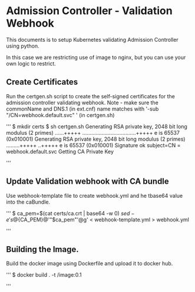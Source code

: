 # Admission Controller - Validation Webhook

This documents is to setup Kubernetes validating Admission Controller using python.

In this case we are restricting use of image to nginx, but you can use your own logic to restrict.
 
## Create Certificates

Run the certgen.sh script to create the self-signed certificates for the admission controller validating webhook.
Note - make sure the commonName and DNS.1 (in ext.cnf) name matches with '-sub "/CN=webhook.default.svc" ' (in certgen.sh)

'''
$ mkdir certs
$ sh certgen.sh
Generating RSA private key, 2048 bit long modulus (2 primes)
......+++++
....................................+++++
e is 65537 (0x010001)
Generating RSA private key, 2048 bit long modulus (2 primes)
.........+++++
..+++++
e is 65537 (0x010001)
Signature ok
subject=CN = webhook.default.svc
Getting CA Private Key

'''

## Update Validation webhook with CA bundle

Use webhook-template file to create webhook.yml and he tbase64 value into the caBundle.

'''
$ ca_pem=$(cat certs/ca.crt | base64 -w 0)
$sed -e 's@${CA_PEM}@'"$ca_pem"'@g' < webhook-template.yml > webhook.yml

'''

## Building the Image.

Build the docker image using Dockerfile and upload it to docker hub.

'''
$ docker build . -t <docker-user-id>/image:0.1

'''










